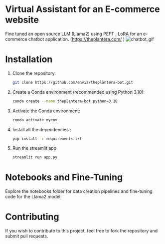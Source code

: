# Virtual Assistant for an E-commerce website
Fine tuned an open source LLM (Llama2) using PEFT , LoRA for an e-commerce chatbot application.
(https://theplantera.com/ )
![chatbot_gif](https://github.com/enviz/theplantera-bot/assets/48526315/a6aee69d-82ae-4e15-b49d-35e2c4b6a267)

# Installation

1. Clone the repository:
   ```bash
   git clone https://github.com/enviz/theplantera-bot.git

2. Create a Conda environment (recommended using Python 3.10):
   ```bash
   conda create --name theplantera-bot python=3.10
   
3. Activate the Conda environment:
   ```bash
   conda activate myenv

4. Install all the dependencies :
   ```bash
   pip install -r requirements.txt

5. Run the streamlit app
   ```bash
   streamlit run app.py

# Notebooks and Fine-Tuning

Explore the notebooks folder for data creation pipelines and fine-tuning code for the Llama2 model.


# Contributing

If you wish to contribute to this project, feel free to fork the repository and submit pull requests.

